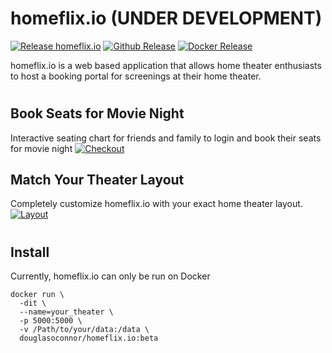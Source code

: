 # homeflix.io (UNDER DEVELOPMENT)
[![Release homeflix.io](https://github.com/DougOConnor/homeflix.io/actions/workflows/publish.yaml/badge.svg)](https://github.com/DougOConnor/homeflix.io/actions/workflows/publish.yaml)
[![Github Release](https://img.shields.io/github/v/tag/dougoconnor/homeflix.io?label=Github%20Release)](https://github.com/DougOConnor/homeflix.io)
[![Docker Release](https://img.shields.io/docker/v/douglasoconnor/homeflix.io?label=Docker%20Release)](https://hub.docker.com/repository/docker/douglasoconnor/homeflix.io)


homeflix.io is a web based application that allows home theater enthusiasts to host a booking portal for screenings at their home theater.
#
## Book Seats for Movie Night
Interactive seating chart for friends and family to login and book their seats for movie night
[![Checkout](https://d3n602puh8jcti.cloudfront.net/readme/checkout_screen.png)](https://github.com/DougOConnor/homeflix.io)

## Match Your Theater Layout
Completely customize homeflix.io with your exact home theater layout.
[![Layout](https://homeflix.s3.amazonaws.com/readme/layout_editor.png)](https://github.com/DougOConnor/homeflix.io)


#
## Install
Currently, homeflix.io can only be run on Docker
```shell
docker run \
  -dit \
  --name=your_theater \
  -p 5000:5000 \
  -v /Path/to/your/data:/data \
  douglasoconnor/homeflix.io:beta
```
